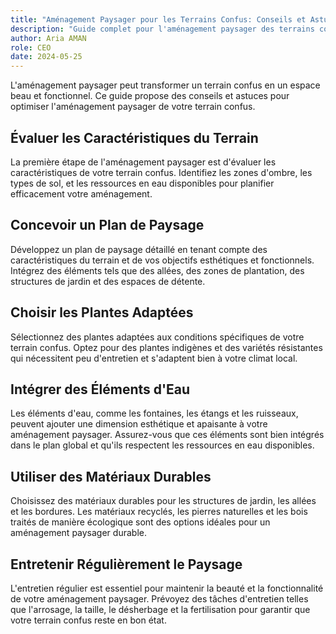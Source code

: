 ```yaml
---
title: "Aménagement Paysager pour les Terrains Confus: Conseils et Astuces"
description: "Guide complet pour l'aménagement paysager des terrains confus."
author: Aria AMAN
role: CEO
date: 2024-05-25
---
```


L'aménagement paysager peut transformer un terrain confus en un espace beau et fonctionnel. Ce guide propose des conseils et astuces pour optimiser l'aménagement paysager de votre terrain confus.

<!--more-->

## Évaluer les Caractéristiques du Terrain

La première étape de l'aménagement paysager est d'évaluer les caractéristiques de votre terrain confus. Identifiez les zones d'ombre, les types de sol, et les ressources en eau disponibles pour planifier efficacement votre aménagement.

## Concevoir un Plan de Paysage

Développez un plan de paysage détaillé en tenant compte des caractéristiques du terrain et de vos objectifs esthétiques et fonctionnels. Intégrez des éléments tels que des allées, des zones de plantation, des structures de jardin et des espaces de détente.

## Choisir les Plantes Adaptées

Sélectionnez des plantes adaptées aux conditions spécifiques de votre terrain confus. Optez pour des plantes indigènes et des variétés résistantes qui nécessitent peu d'entretien et s'adaptent bien à votre climat local.

## Intégrer des Éléments d'Eau

Les éléments d'eau, comme les fontaines, les étangs et les ruisseaux, peuvent ajouter une dimension esthétique et apaisante à votre aménagement paysager. Assurez-vous que ces éléments sont bien intégrés dans le plan global et qu'ils respectent les ressources en eau disponibles.

## Utiliser des Matériaux Durables

Choisissez des matériaux durables pour les structures de jardin, les allées et les bordures. Les matériaux recyclés, les pierres naturelles et les bois traités de manière écologique sont des options idéales pour un aménagement paysager durable.

## Entretenir Régulièrement le Paysage

L'entretien régulier est essentiel pour maintenir la beauté et la fonctionnalité de votre aménagement paysager. Prévoyez des tâches d'entretien telles que l'arrosage, la taille, le désherbage et la fertilisation pour garantir que votre terrain confus reste en bon état.
